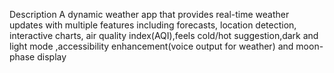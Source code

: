 Description
A dynamic weather app that provides real-time weather updates with multiple features including forecasts, location detection, interactive charts, air quality index(AQI),feels cold/hot suggestion,dark and light mode ,accessibility enhancement(voice output for weather) and moon-phase display
